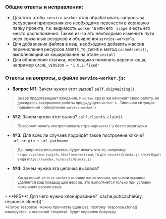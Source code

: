 ### Общие ответы и исправления:
- Для того чтобы `service-worker` стал обрабатывать запросы за ресурсами приложения
его необходимо перенести в корневую папку проекта, т.к. видимость `worker'`a или его ` scope` и есть его место расположения.
Также из-за это необходимо изменить пути всех связанных ресурсов и объявления `service-worker`'a.
- Для добавления файлов в кэш, необходимо добавить массив перечисления
 ресурсов `ASSETS_TO_CACHE` и метод `cacheAssets()`, выполняющий их кэширование на
 этапе `install` 
 - Для обновления статики, необходимо поменять версию кэша, например `CACHE_VERSION = '1.0.1-fixed'`
### Ответы на вопросы, в файле `service-worker.js`:

- **Вопрос №1**: Зачем нужен этот вызов? `self.skipWaiting()`<br>
><text style="font-size :85%; color :#404040;" >Вызов предотвращает ожидание, и  `worker` сразу же начинает свою работу, не дожидаясь завершения работы предыдущего `worker'a`
. Типичная ситуация применения - обновление `service-worker'a`<text>
- **№2**: Зачем нужен этот вызов? `self.clients.claim()`<br>
><text style="font-size :85%; color :#404040;" >Позволяет начать контролировать страницу `worker'y` без перезагрузки<text>
- **№3**: Для всех ли случаев подойдёт такое построение ключа? `url.origin + url.pathname`<br>
><text style="font-size :85%; color :#404040;" >Да, например пользователь будет искать что-то, например 
`https://yandex.ru/gifs.html?text=котятки`, то для `/assets/blocks.j`s ключ будет вида `https://yandex.ru/assets/blocks.js` <text>
- **№4**: Зачем нужна эта цепочка вызовов?

><text style="font-size :85%; color :#404040;" >Когда новый `service worker`а становится активным, цепочкой вызовов удаляется кэш предыдущей версии, это выполянется только при условии изменения версии кэша.
</text>
- **№5**: Для чего нужно клонирование? `cache.put(cacheKey, response.clone())`<br>
><text style="font-size :85%; color :#404040;" >Поток `response` можно прочитать один раз, поэтому `response.clone()` кэшируется, а 
основной `response` будет оправлен браузеру <text>

